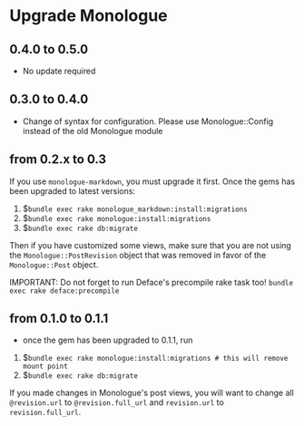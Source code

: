 # Upgrade Monologue
## 0.4.0 to 0.5.0
 - No update required


## 0.3.0 to 0.4.0
 - Change of syntax for configuration. Please use Monologue::Config instead of the old Monologue module


## from 0.2.x to 0.3
If you use `monologue-markdown`, you must upgrade it first.
Once the gems has been upgraded to latest versions:

1. $`bundle exec rake monologue_markdown:install:migrations`
2. $`bundle exec rake monologue:install:migrations`
3. $`bundle exec rake db:migrate`

Then if you have customized some views, make sure that you are not using the `Monologue::PostRevision` object that was removed in favor of the `Monologue::Post` object.

IMPORTANT: Do not forget to run Deface's precompile rake task too! `bundle exec rake deface:precompile`

## from 0.1.0 to 0.1.1
 - once the gem has been upgraded to 0.1.1, run

1. $`bundle exec rake monologue:install:migrations # this will remove mount point`
2. $`bundle exec rake db:migrate`

If you made changes in Monologue's post views, you will want to change all `@revision.url` to `@revision.full_url` and `revision.url` to `revision.full_url`.
